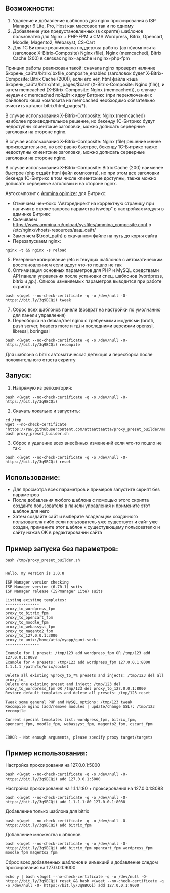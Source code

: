## Возможности:

1. Удаление и добавление шаблонов для nginx проксирования в ISP Manager 6 Lite, Pro, Host как массовое так и по одному
2. Добавление уже предустановленных (в скрипте) шаблонов пользоватей для Nginx + PHP-FPM и CMS Wordpress, Вitrix, Opencart, Moodle, Magento2, Webasyst, CS-Cart
3. Для 1С Битрикс реализована поддержка работы (авто)композита (заголовок X-Bitrix-Composite) Nginx (file), Nginx (memcached), Bitrix Cache (200) в связках nginx+apache и nginx+php-fpm

Принцип работы реализован такой: сначала nginx проверит наличие \$корень_сайта/bitrix/.bxfile_composite_enabled (заголовок будет X-Bitrix-Composite: Bitrix Cache (200)), если его нет, html файла кэша \$корень_сайта/bitrix/html_pages/\$сайт (X-Bitrix-Composite: Nginx (file)), и затем memcached (X-Bitrix-Composite: Nginx (memcached)), в случае неудачи с memcached пойдёт к ядру Битрикс (при переключении с файлового кеша композита на memcached необходимо обязательно очистить каталог bitrix/html_pages/*).

В случае использования X-Bitrix-Composite: Nginx (memcached) наиболее производительное решение, но бекенду 1С-Битрикс будут недоступны клиентские заголовки, можно дописать серверные заголовки на стороне nginx.

В случае использования X-Bitrix-Composite: Nginx (file) решение менее производительное, но всё равно быстрое, бекенду 1С-Битрикс также недоступны клиентские заголовки, можно дописать серверные заголовки на стороне nginx.

В случае использования X-Bitrix-Composite: Bitrix Cache (200) наименее быстрое (php отдаёт html файл композита), но при этом все заголовки бекенда 1С-Битрикс в том числе клиентские доступны, также можно дописать серверные заголовки и на стороне nginx.

Автокомпозит c [Ammina opimizer](http://marketplace.1c-bitrix.ru/solutions/ammina.optimizer/ "Ammina opimizer") для Битрикс:
- Отмечаем чек-бокс "Авторедирект на корректную страницу при наличии в строке запроса параметра iswebp" в настройках модуля в админке Битрикс
- Скачиваем https://www.ammina.ru/upload/sysfiles/ammina_composite.conf в /etc/nginx/vhosts-resources/ваш_сайт/
- Заменяем ${root_path} в скачанном файле на путь до корня сайта
- Перезапускаем nginx:
```
nginx -t && nginx -s reload
```

5. Резервное копирование /etc и текущих шаблонов с автоматическим восстановлением если вдруг что-то пошло не так
6. Оптимизация основных параметров для PHP и MySQL средствами API панели управления после установки спец. шаблонов (wordpress, bitrix и др.). Список изменяемых параметров выводится при работе скрипта.

```
bash <(wget --no-check-certificate -q -o /dev/null -O- https://bit.ly/3q9BCQi) tweak
```

7. Сброс всех шаблонов панели (возврат на настройки по умолчанию для панели управления)
8. Пересборка на debian/rhel nginx с требуемыми модулями (brotli, push server, headers more и тд) и последними версиями openssl, libressl, boringssl

```
bash <(wget --no-check-certificate -q -o /dev/null -O- https://bit.ly/3q9BCQi) recompile
```

Для шаблона с bitrix автоматическая детекция и пересборка после положительного ответа скрипту

## Запуск:
1. Напрямую из репозитория:
```
bash <(wget --no-check-certificate -q -o /dev/null -O- https://bit.ly/3q9BCQi)
```
2. Скачать локально и запустить:
```
cd /tmp 
wget --no-check-certificate "https://raw.githubusercontent.com/attaattaatta/proxy_preset_builder/master/proxy_preset_builder.sh"
bash proxy_preset_builder.sh
```
3. Сброс и удаление всех внесённых изменений если что-то пошло не так:
```
bash <(wget --no-check-certificate -q -o /dev/null -O- https://bit.ly/3q9BCQi) reset
```
## Использование:

* Для просмотра всех параметров и примеров запустите скрипт без параметров
* После добавления любого шаблона с помощью этого скрипта создайте пользователя в панели управления и примените этот шаблон для него
* Затем создайте сайт и выберите владельцем созданного пользователя либо если пользователь уже существует и сайт уже создан, примените этот шаблон к сущестувющему пользователю и сайту нажав OK в редактировании сайта

## Пример запуска без параметров:
```
bash /tmp/proxy_preset_builder.sh


Hello, my version is 1.0.8

ISP Manager version checking
ISP Manager version (6.70.1) suits
ISP Manager release (ISPmanager Lite) suits

Listing existing templates:
---------------
proxy_to_wordpress_fpm
proxy_to_bitrix_fpm
proxy_to_opencart_fpm
proxy_to_moodle_fpm
proxy_to_webassyst_fpm
proxy_to_magento2_fpm
proxy_to_127.0.0.1:3000
proxy_to_unix:/home/atta/myapp/guni.sock:
---------------

Example for 1 preset: /tmp/123 add wordpress_fpm OR /tmp/123 add 127.0.0.1:8088
Example for 4 presets: /tmp/123 add wordpress_fpm 127.0.0.1:8000 1.1.1.1 /path/to/unix/socket

Delete all existing %proxy_to_*% presets and injects: /tmp/123 del all proxy_to_
Delete one existing preset and inject: /tmp/123 del proxy_to_wordpress_fpm OR /tmp/123 del proxy_to_127.0.0.1:8000
Restore default templates and delete all presets: /tmp/123 reset

Tweak some general PHP and MySQL options: /tmp/123 tweak
Recompile nginx (add/remove modules | update/change SSL): /tmp/123 recompile

Current special templates list: wordpress_fpm, bitrix_fpm, opencart_fpm, moodle_fpm, webassyst_fpm, magento2_fpm, cscart_fpm


ERROR - Not enough arguments, please specify proxy target/targets
```
## Пример использования:
Настройка проксирования на 127.0.0.1:5000
```
bash <(wget --no-check-certificate -q -o /dev/null -O- https://bit.ly/3q9BCQi) add 127.0.0.1:5000
```
Настройка проксирования на 1.1.1.1:80 + проксирования на 127.0.0.1:8088
```
bash <(wget --no-check-certificate -q -o /dev/null -O- https://bit.ly/3q9BCQi) add 1.1.1.1:80 127.0.0.1:8088
```
Добавление только шаблона для bitrix
```
bash <(wget --no-check-certificate -q -o /dev/null -O- https://bit.ly/3q9BCQi) add bitrix_fpm
```
Добавление множества шаблонов
```
bash <(wget --no-check-certificate -q -o /dev/null -O- https://bit.ly/3q9BCQi) add bitrix_fpm opencart_fpm wordpress_fpm moodle_fpm magento2_fpm
```
Сброс всех добавленных шаблонов и инъекций и добавление следом проксирования на 127.0.0.1:9000
```
echo y | bash <(wget --no-check-certificate -q -o /dev/null -O- https://bit.ly/3q9BCQi) reset && bash <(wget --no-check-certificate -q -o /dev/null -O- https://bit.ly/3q9BCQi) add 127.0.0.1:9000
```
